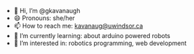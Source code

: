 - 👋 Hi, I’m @gkavanaugh
- 😄 Pronouns: she/her
- 📫 How to reach me: kavanaug@uwindsor.ca
- 🌱 I’m currently learning: about arduino powered robots
- 👀 I’m interested in: robotics programming, web development

<!---
- 💞️ I’m looking to collaborate on ...
- ⚡ Fun fact: ...
gkavanaugh/gkavanaugh is a ✨ special ✨ repository because its `README.md` (this file) appears on your GitHub profile.
You can click the Preview link to take a look at your changes.
--->

